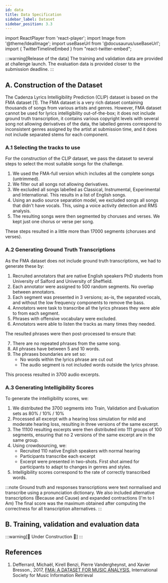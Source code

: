 ```yaml
---
id: data
title: Data Specification
sidebar_label: Dataset
sidebar_position: 3.3
---
```

import ReactPlayer from 'react-player';
import Image from '@theme/IdealImage';
import useBaseUrl from '@docusaurus/useBaseUrl';
import { TwitterTimelineEmbed } from "react-twitter-embed";

:::warning[Release of the data]
The training and validation data are provided at challenge launch. 
The evaluation data is provided closer to the submission deadline.
:::

## A. Construction of the Dataset

The Cadenza Lyrics Intelligibility Prediction (CLIP) dataset is based on the FMA dataset [1].
The FMA dataset is a very rich dataset containing thousands of songs from various artists and genres.
However, FMA dataset cannot be used for lyrics intelligibility out-of-the-box; it does not include ground truth transcription, it contains various copyright levels with several song not allowing derivatives of the data, 
the labelled genres correspond to inconsistent genres assigned by the artist at submission time, and it does not include separated stems for each component.  

### A.1 Selecting the tracks to use

For the construction of the CLIP dataset, we pass the dataset to several steps to select the most suitable songs for the challenge.

1. We used the FMA-full version which includes all the complete songs (untrimmed).
2. We filter out all songs not allowing derivatives. 
3. We excluded all songs labelled as Classical, Instrumental, Experimental and International. This results in a list of English songs.
4. Using an audio source separation model, we excluded songs all songs that didn't have vocals. This, using a voice activity detection and RMS analysis.
5. The resulting songs were then segmented by choruses and verses. We kept just one chorus or verse per song.

These steps resulted in a little more than 17000 segments (choruses and verses). 

### A.2 Generating Ground Truth Transcriptions

As the FMA dataset does not include ground truth transcriptions, we had to generate these by:

1. Recruited annotators that are native English speakers PhD students from University of Salford and University of Sheffield.
2. Each annotator were assigned to 500 random segments. No overlap between annotators.
3. Each segment was presented in 3 versions; as-is, the separated vocals, and without the low frequency components to remove the bass.
4. Annotators were task to transcribe all the lyrics phrases they were able to from each segment.
5. Phrases with offensive vocabulary were excluded.
6. Annotators were able to listen the tracks as many times they needed.

The resulted phrases were then post-processed to ensure that:

7. There are no repeated phrases from the same song. 
8. All phrases have between 5 and 10 words. 
9. The phrases boundaries are set so:
   * No words within the lyrics phrase are cut out 
   * The audio segment is not included words outside the lyrics phrase. 

This process resulted in 3700 audio excerpts.

### A.3 Generating Intelligibility Scores

To generate the intelligibility scores, we:

1. We distributed the 3700 segments into Train, Validation and Evaluation sets as 80% / 10% / 10%
2. Processed all excerpt with a hearing loss simulation for mild and moderate hearing loss, resulting in three versions of the same excerpt.
3. The 11100 resulting excerpts were then distributed into 111 groups of 100 segments, ensuring that no 2 versions of the same excerpt are in the same group.
4. Using crowdsourcing, we:
   * Recruited 110 native English speakers with normal hearing
   * Participants transcribe each excerpt
   * Excerpt were presented in two-shots. First shot aimed for participants to adapt to changes in genres and styles.
5. Intelligibility scores correspond to the rate of correctly transcribed words.

:::note
Ground truth and responses transcriptions were text normalised and transcribe using a pronunciation dictionary.
We also included alternative transcriptions (Because and Cause) and expanded contractions (I'm to I Am)
The final score was the maximum obtained after computing the correctness for all transcription alternatives.
:::

## B. Training, validation and evaluation data

:::warning[🚧 Under Construction 🚧]
:::


## References

1. Defferrard, Michaël, Kirell Benzi, Pierre Vandergheynst, and Xavier Bresson., 2017, [FMA: A DATASET FOR MUSIC ANALYSIS](https://archives.ismir.net/ismir2017/paper/000075.pdf), International Society for Music Information Retrieval


